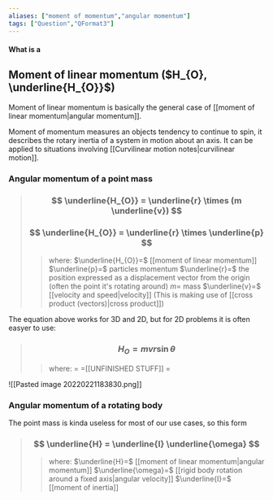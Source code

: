 ```yaml
---
aliases: ["moment of momentum","angular momentum"]
tags: ["Question","QFormat3"]
---
```


#### What is a
## Moment of linear momentum ($H_{O}, \underline{H_{O}}$)
Moment of linear momentum is basically the general case of [[moment of linear momentum|angular momentum]].

Moment of momentum measures an objects tendency to continue to spin, it describes the rotary inertia of a system in motion about an axis. It can be applied to situations involving [[Curvilinear motion notes|curvilinear motion]].

### Angular momentum of a point mass

> ### $$ \underline{H_{O}} = \underline{r} \times (m \underline{v}) $$ 
> ### $$ \underline{H_{O}} = \underline{r} \times \underline{p} $$ 
>> where:
>> $\underline{H_{O}}=$ [[moment of linear momentum]]
>> $\underline{p}=$ particles momentum
>> $\underline{r}=$ the position expressed as a displacement vector from the origin (often the point it's rotating around)
>> $m=$ mass
>> $\underline{v}=$ [[velocity and speed|velocity]]
>> (This is making use of [[cross product (vectors)|cross product]])

The equation above works for 3D and 2D, but for 2D problems it is often easyer to use:

> ### $$ H_{O} = mvr \sin \theta $$ 
>> where:
>> $=$ 
>> $=$[[UNFINISHED STUFF]]
>> $=$

![[Pasted image 20220221183830.png]]

### Angular momentum of a rotating body
The point mass is kinda useless for most of our use cases, so this form 

> ### $$ \underline{H} = \underline{I} \underline{\omega} $$ 
>> where:
>> $\underline{H}=$ [[moment of linear momentum|angular momentum]]
>> $\underline{\omega}=$ [[rigid body rotation around a fixed axis|angular velocity]]
>> $\underline{I}=$ [[moment of inertia]]
 

